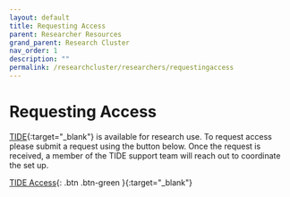 ```yaml
---
layout: default
title: Requesting Access
parent: Researcher Resources
grand_parent: Research Cluster
nav_order: 1
description: ""
permalink: /researchcluster/researchers/requestingaccess
---
```


# Requesting Access

[TIDE](https://tide.sdsu.edu/){:target="_blank"} is available for research use. To request access please submit a request using the button below. Once the request is received, a member of the TIDE support team will reach out to coordinate the set up.

[TIDE Access](https://tide.sdsu.edu/contact/){: .btn .btn-green }{:target="_blank"}